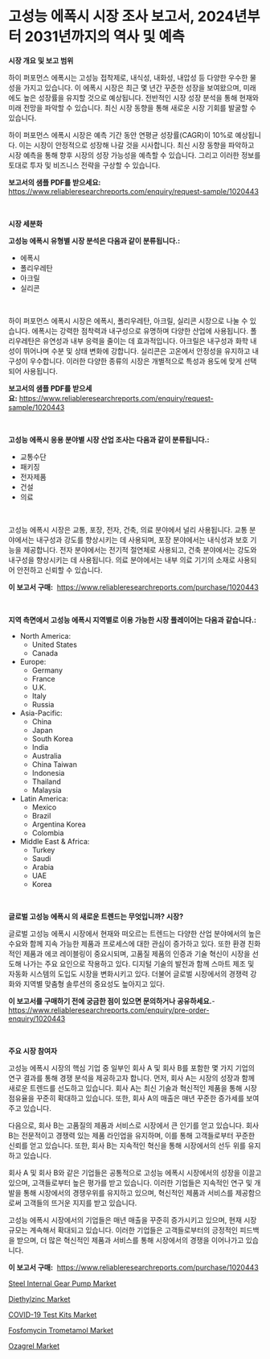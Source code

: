 <p><h1>고성능 에폭시 시장 조사 보고서, 2024년부터 2031년까지의 역사 및 예측</h1></p><p><strong>시장 개요 및 보고 범위</strong></p>
<p><p>하이 퍼포먼스 에폭시는 고성능 접착제로, 내식성, 내화성, 내압성 등 다양한 우수한 물성을 가지고 있습니다. 이 에폭시 시장은 최근 몇 년간 꾸준한 성장을 보여왔으며, 미래에도 높은 성장률을 유지할 것으로 예상됩니다. 전반적인 시장 성장 분석을 통해 현재와 미래 전망을 파악할 수 있습니다. 최신 시장 동향을 통해 새로운 시장 기회를 발굴할 수 있습니다.</p><p>하이 퍼포먼스 에폭시 시장은 예측 기간 동안 연평균 성장률(CAGR)이 10%로 예상됩니다. 이는 시장이 안정적으로 성장해 나갈 것을 시사합니다. 최신 시장 동향을 파악하고 시장 예측을 통해 향후 시장의 성장 가능성을 예측할 수 있습니다. 그리고 이러한 정보를 토대로 투자 및 비즈니스 전략을 구상할 수 있습니다.</p></p>
<p><strong>보고서의 샘플 PDF를 받으세요:</strong> <a href="https://www.reliableresearchreports.com/enquiry/request-sample/1020443">https://www.reliableresearchreports.com/enquiry/request-sample/1020443</a></p>
<p>&nbsp;</p>
<p><strong>시장 세분화</strong></p>
<p><strong>고성능 에폭시 유형별 시장 분석은 다음과 같이 분류됩니다.:</strong></p>
<p><ul><li>에폭시</li><li>폴리우레탄</li><li>아크릴</li><li>실리콘</li></ul></p>
<p>&nbsp;</p>
<p><p>하이 퍼포먼스 에폭시 시장은 에폭시, 폴리우레탄, 아크릴, 실리콘 시장으로 나눌 수 있습니다. 에폭시는 강력한 점착력과 내구성으로 유명하며 다양한 산업에 사용됩니다. 폴리우레탄은 유연성과 내부 응력을 줄이는 데 효과적입니다. 아크릴은 내구성과 화학 내성이 뛰어나며 수분 및 상태 변화에 강합니다. 실리콘은 고온에서 안정성을 유지하고 내구성이 우수합니다. 이러한 다양한 종류의 시장은 개별적으로 특성과 용도에 맞게 선택되어 사용됩니다.</p></p>
<p><strong>보고서의 샘플 PDF를 받으세요:</strong>&nbsp;<a href="https://www.reliableresearchreports.com/enquiry/request-sample/1020443">https://www.reliableresearchreports.com/enquiry/request-sample/1020443</a></p>
<p>&nbsp;</p>
<p><strong> 고성능 에폭시 응용 분야별 시장 산업 조사는 다음과 같이 분류됩니다.:</strong></p>
<p><ul><li>교통수단</li><li>패키징</li><li>전자제품</li><li>건설</li><li>의료</li></ul></p>
<p>&nbsp;</p>
<p><p>고성능 에폭시 시장은 교통, 포장, 전자, 건축, 의료 분야에서 널리 사용됩니다. 교통 분야에서는 내구성과 강도를 향상시키는 데 사용되며, 포장 분야에서는 내식성과 보호 기능을 제공합니다. 전자 분야에서는 전기적 절연체로 사용되고, 건축 분야에서는 강도와 내구성을 향상시키는 데 사용됩니다. 의료 분야에서는 내부 의료 기기의 소재로 사용되어 안전하고 신뢰할 수 있습니다.</p></p>
<p><strong>이 보고서 구매:</strong>&nbsp; <a href="https://www.reliableresearchreports.com/purchase/1020443">https://www.reliableresearchreports.com/purchase/1020443</a></p>
<p>&nbsp;</p>
<p><strong>지역 측면에서 고성능 에폭시 지역별로 이용 가능한 시장 플레이어는 다음과 같습니다.:</strong></p>
<p><ul>
    <li>
        North America:
        <ul>
            <li>United States</li>
            <li>Canada</li>
        </ul>
    </li>
    <li>
        Europe:
        <ul>
            <li>Germany</li>
            <li>France</li>
            <li>U.K.</li>
            <li>Italy</li>
            <li>Russia</li>
        </ul>
    </li>
    <li>
        Asia-Pacific:
        <ul>
            <li>China</li>
            <li>Japan</li>
            <li>South Korea</li>
            <li>India</li>
            <li>Australia</li>
            <li>China Taiwan</li>
            <li>Indonesia</li>
            <li>Thailand</li>
            <li>Malaysia</li>
        </ul>
    </li>
    <li>
        Latin America:
        <ul>
            <li>Mexico</li>
            <li>Brazil</li>
            <li>Argentina Korea</li>
            <li>Colombia</li>
        </ul>
    </li>
    <li>
        Middle East & Africa:
        <ul>
            <li>Turkey</li>
            <li>Saudi</li>
            <li>Arabia</li>
            <li>UAE</li>
            <li>Korea</li>
        </ul>
    </li>
    </ul></p>
<p>&nbsp;</p>
<p><strong>글로벌 고성능 에폭시 의 새로운 트렌드는 무엇입니까? 시장?</strong></p>
<p><p>글로벌 고성능 에폭시 시장에서 현재와 떠오르는 트렌드는 다양한 산업 분야에서의 높은 수요와 함께 지속 가능한 제품과 프로세스에 대한 관심이 증가하고 있다. 또한 환경 친화적인 제품과 에코 레이블링이 중요시되며, 고품질 제품의 인증과 기술 혁신이 시장을 선도해 나가는 주요 요인으로 작용하고 있다. 디지털 기술의 발전과 함께 스마트 제조 및 자동화 시스템의 도입도 시장을 변화시키고 있다. 더불어 글로벌 시장에서의 경쟁력 강화와 지역별 맞춤형 솔루션의 중요성도 높아지고 있다.</p></p>
<p><strong>이 보고서를 구매하기 전에 궁금한 점이 있으면 문의하거나 공유하세요.</strong>- <a href="https://www.reliableresearchreports.com/enquiry/pre-order-enquiry/1020443">https://www.reliableresearchreports.com/enquiry/pre-order-enquiry/1020443</a></p>
<p>&nbsp;</p>
<p><strong>주요 시장 참여자</strong></p>
<p><p>고성능 에폭시 시장의 핵심 기업 중 일부인 회사 A 및 회사 B를 포함한 몇 가지 기업의 연구 결과를 통해 경쟁 분석을 제공하고자 합니다. 먼저, 회사 A는 시장의 성장과 함께 새로운 트렌드를 선도하고 있습니다. 회사 A는 최신 기술과 혁신적인 제품을 통해 시장 점유율을 꾸준히 확대하고 있습니다. 또한, 회사 A의 매출은 매년 꾸준한 증가세를 보여주고 있습니다.</p><p>다음으로, 회사 B는 고품질의 제품과 서비스로 시장에서 큰 인기를 얻고 있습니다. 회사 B는 전문적이고 경쟁력 있는 제품 라인업을 유지하며, 이를 통해 고객들로부터 꾸준한 신뢰를 얻고 있습니다. 또한, 회사 B는 지속적인 혁신을 통해 시장에서의 선두 위를 유지하고 있습니다.</p><p>회사 A 및 회사 B와 같은 기업들은 공통적으로 고성능 에폭시 시장에서의 성장을 이끌고 있으며, 고객들로부터 높은 평가를 받고 있습니다. 이러한 기업들은 지속적인 연구 및 개발을 통해 시장에서의 경쟁우위를 유지하고 있으며, 혁신적인 제품과 서비스를 제공함으로써 고객들의 뜨거운 지지를 받고 있습니다.</p><p>고성능 에폭시 시장에서의 기업들은 매년 매출을 꾸준히 증가시키고 있으며, 현재 시장 규모는 계속해서 확대되고 있습니다. 이러한 기업들은 고객들로부터의 긍정적인 피드백을 받으며, 더 많은 혁신적인 제품과 서비스를 통해 시장에서의 경쟁을 이어나가고 있습니다.</p></p>
<p><strong>이 보고서 구매:</strong>&nbsp;&nbsp;<a href="https://www.reliableresearchreports.com/purchase/1020443">https://www.reliableresearchreports.com/purchase/1020443</a></p>
<p><p><a href="https://view.publitas.com/reportprime-1/steel-internal-gear-pump-market-size-evaluating-its-market-trends-growth-and-projections-2023-2030/">Steel Internal Gear Pump Market</a></p><p><a href="https://github.com/yoshih12/Market-Research-Report-List-2/blob/main/diethylzinc-market.md">Diethylzinc Market</a></p><p><a href="https://sulfuric-clavicle-d39.notion.site/COVID-19-Test-Kits-Market-Analysis-and-Market-Size-Global-Industry-Overview-Market-Segmentation-an-dd872f03a32f40b6b5347aadb412e126">COVID-19 Test Kits Market</a></p><p><a href="https://github.com/castoriffic/Market-Research-Report-List-3/blob/main/fosfomycin-trometamol-market.md">Fosfomycin Trometamol Market</a></p><p><a href="https://issuu.com/reportprime-2/docs/ozagrel-market-size-2030.pptx">Ozagrel Market</a></p></p>
